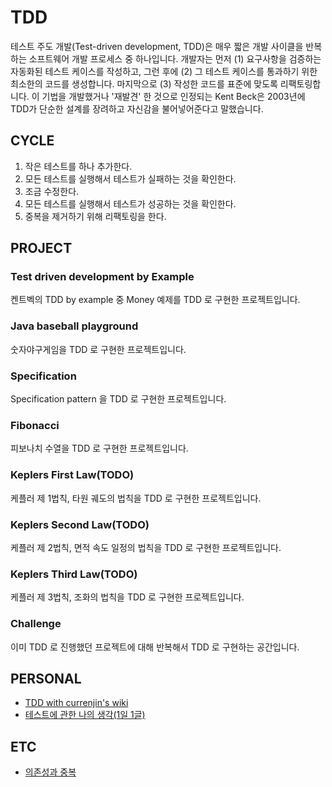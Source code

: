 # TDD

테스트 주도 개발(Test-driven development, TDD)은 매우 짧은 개발 사이클을 반복하는 소프트웨어 개발 프로세스 중 하나입니다. 개발자는 먼저 (1) 요구사항을 검증하는 자동화된 테스트 케이스를 작성하고, 그런 후에 (2) 그 테스트 케이스를 통과하기 위한 최소한의 코드를 생성합니다. 마지막으로 (3) 작성한 코드를 표준에 맞도록 리팩토링합니다. 이 기법을 개발했거나 '재발견' 한 것으로 인정되는 Kent Beck은 2003년에 TDD가 단순한 설계를 장려하고 자신감을 불어넣어준다고 말했습니다.

## CYCLE
1. 작은 테스트를 하나 추가한다.
2. 모든 테스트를 실행해서 테스트가 실패하는 것을 확인한다.
3. 조금 수정한다.
4. 모든 테스트를 실행해서 테스트가 성공하는 것을 확인한다.
5. 중복을 제거하기 위해 리팩토링을 한다.

## PROJECT
### Test driven development by Example
켄트벡의 TDD by example 중 Money 예제를 TDD 로 구현한 프로젝트입니다.

### Java baseball playground
숫자야구게임을 TDD 로 구현한 프로젝트입니다.

### Specification
Specification pattern 을 TDD 로 구현한 프로젝트입니다.

### Fibonacci
피보나치 수열을 TDD 로 구현한 프로젝트입니다.

### Keplers First Law(TODO)
케플러 제 1법칙, 타원 궤도의 법칙을 TDD 로 구현한 프로젝트입니다.

### Keplers Second Law(TODO)
케플러 제 2법칙, 면적 속도 일정의 법칙을 TDD 로 구현한 프로젝트입니다.

### Keplers Third Law(TODO)
케플러 제 3법칙, 조화의 법칙을 TDD 로 구현한 프로젝트입니다.

### Challenge
이미 TDD 로 진행했던 프로젝트에 대해 반복해서 TDD 로 구현하는 공간입니다.

## PERSONAL
- [TDD with currenjin's wiki](https://currenjin.github.io/wiki/TDD/)
- [테스트에 관한 나의 생각(1일 1글)](https://currenjin.github.io/wiki/test/)

## ETC
- [의존성과 중복](./etc/dependency_and_duplication.md)
